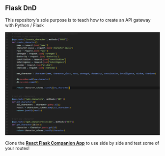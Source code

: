 ## Flask DnD
This repository's sole purpose is to teach how to create an API gateway with Python / Flask

![Preview of some routes served up by Flask](./readmeimg.PNG)

Clone the **[React Flask Companion App](https://github.com/henrywinget/FlaskCompanionApp)** to use side by side and test some of your routes!